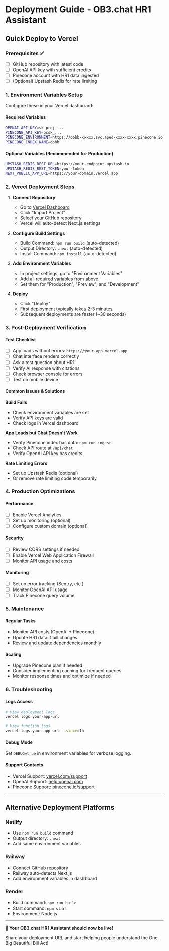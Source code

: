# Deployment Guide - OB3.chat HR1 Assistant

## Quick Deploy to Vercel

### Prerequisites ✅

- [ ] GitHub repository with latest code
- [ ] OpenAI API key with sufficient credits
- [ ] Pinecone account with HR1 data ingested
- [ ] (Optional) Upstash Redis for rate limiting

### 1. Environment Variables Setup

Configure these in your Vercel dashboard:

#### Required Variables

```bash
OPENAI_API_KEY=sk-proj-...
PINECONE_API_KEY=pcsk_...
PINECONE_ENVIRONMENT=https://obbb-xxxxx.svc.aped-xxxx-xxxx.pinecone.io
PINECONE_INDEX_NAME=obbb
```

#### Optional Variables (Recommended for Production)

```bash
UPSTASH_REDIS_REST_URL=https://your-endpoint.upstash.io
UPSTASH_REDIS_REST_TOKEN=your-token
NEXT_PUBLIC_APP_URL=https://your-domain.vercel.app
```

### 2. Vercel Deployment Steps

1. **Connect Repository**

   - Go to [Vercel Dashboard](https://vercel.com/dashboard)
   - Click "Import Project"
   - Select your GitHub repository
   - Vercel will auto-detect Next.js settings

2. **Configure Build Settings**

   - Build Command: `npm run build` (auto-detected)
   - Output Directory: `.next` (auto-detected)
   - Install Command: `npm install` (auto-detected)

3. **Add Environment Variables**

   - In project settings, go to "Environment Variables"
   - Add all required variables from above
   - Set them for "Production", "Preview", and "Development"

4. **Deploy**
   - Click "Deploy"
   - First deployment typically takes 2-3 minutes
   - Subsequent deployments are faster (~30 seconds)

### 3. Post-Deployment Verification

#### Test Checklist

- [ ] App loads without errors: `https://your-app.vercel.app`
- [ ] Chat interface renders correctly
- [ ] Ask a test question about HR1
- [ ] Verify AI response with citations
- [ ] Check browser console for errors
- [ ] Test on mobile device

#### Common Issues & Solutions

**Build Fails**

- Check environment variables are set
- Verify API keys are valid
- Check logs in Vercel dashboard

**App Loads but Chat Doesn't Work**

- Verify Pinecone index has data: `npm run ingest`
- Check API route at `/api/chat`
- Verify OpenAI API key has credits

**Rate Limiting Errors**

- Set up Upstash Redis (optional)
- Or remove rate limiting code temporarily

### 4. Production Optimizations

#### Performance

- [ ] Enable Vercel Analytics
- [ ] Set up monitoring (optional)
- [ ] Configure custom domain (optional)

#### Security

- [ ] Review CORS settings if needed
- [ ] Enable Vercel Web Application Firewall
- [ ] Monitor API usage and costs

#### Monitoring

- [ ] Set up error tracking (Sentry, etc.)
- [ ] Monitor OpenAI API usage
- [ ] Track Pinecone query volume

### 5. Maintenance

#### Regular Tasks

- Monitor API costs (OpenAI + Pinecone)
- Update HR1 data if bill changes
- Review and update dependencies monthly

#### Scaling

- Upgrade Pinecone plan if needed
- Consider implementing caching for frequent queries
- Monitor response times and optimize if needed

### 6. Troubleshooting

#### Logs Access

```bash
# View deployment logs
vercel logs your-app-url

# View function logs
vercel logs your-app-url --since=1h
```

#### Debug Mode

Set `DEBUG=true` in environment variables for verbose logging.

#### Support Contacts

- Vercel Support: [vercel.com/support](https://vercel.com/support)
- OpenAI Support: [help.openai.com](https://help.openai.com)
- Pinecone Support: [pinecone.io/support](https://pinecone.io/support)

---

## Alternative Deployment Platforms

### Netlify

- Use `npm run build` command
- Output directory: `.next`
- Add same environment variables

### Railway

- Connect GitHub repository
- Railway auto-detects Next.js
- Add environment variables in dashboard

### Render

- Build command: `npm run build`
- Start command: `npm start`
- Environment: Node.js

---

**🎉 Your OB3.chat HR1 Assistant should now be live!**

Share your deployment URL and start helping people understand the One Big Beautiful Bill Act!
